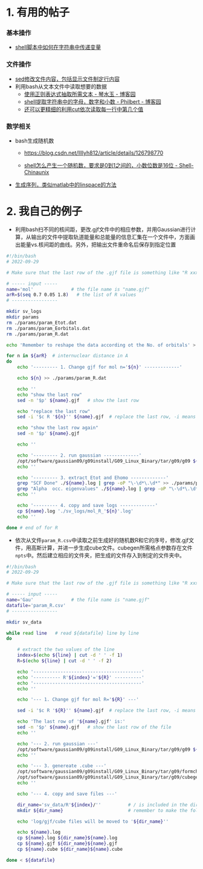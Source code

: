 ﻿# 1. 有用的帖子

### 基本操作

- [shell脚本中如何在字符串中传递变量](https://blog.csdn.net/u010339879/article/details/100066362)

### 文件操作

- [sed修改文件内容，包括显示文件制定行内容](https://blog.csdn.net/weixin_43145427/article/details/123818952)
- 利用bash从文本文件中读取想要的数据
  - [使用正则表达式抽取所需文本 - 琴水玉 - 博客园](https://www.cnblogs.com/lovesqcc/p/12443108.html)
  - [shell提取字符串中的字母，数字和小数 - Philbert - 博客园](https://www.cnblogs.com/liangxuran/p/14578866.html)
  - [还可以更精细的利用cut依次读取每一行中第几个值](https://jamesgosling.blog.csdn.net/article/details/124703381?spm=1001.2101.3001.6661.1&utm_medium=distribute.pc_relevant_t0.none-task-blog-2%7Edefault%7ECTRLIST%7ERate-1-124703381-blog-103009117.pc_relevant_multi_platform_whitelistv3&depth_1-utm_source=distribute.pc_relevant_t0.none-task-blog-2%7Edefault%7ECTRLIST%7ERate-1-124703381-blog-103009117.pc_relevant_multi_platform_whitelistv3&utm_relevant_index=1)

### 数学相关

- bash生成随机数
  
  - https://blog.csdn.net/llllyh812/article/details/126798770
  
  - [shell怎么产生一个随机数，要求是0到1之间的，小数位数是16位 - Shell-Chinaunix](http://bbs.chinaunix.net/thread-4176958-1-1.html)

- [生成序列，类似matlab中的linspace的方法](https://blog.csdn.net/Golden_Chen/article/details/115375482) 

# 

# 2. 我自己的例子

- 利用bash扫不同的核间距，更改.gjf文件中的相应参数，并用Gaussian进行计算，从输出的文件中提取轨道能量和总能量的信息汇集在一个文件中，方面画出能量vs.核间距的曲线。另外，把输出文件重命名后保存到指定位置

```bash
#!/bin/bash
# 2022-09-29

# Make sure that the last row of the .gjf file is something like "R xxx"

# ----- input -----
name='mol'              # the file name is "name.gjf"
arR=$(seq 0.7 0.05 1.8)   # the list of R values
# -----------------

mkdir sv_logs
mkdir params
rm ./params/param_Etot.dat
rm ./params/param_Eorbitals.dat
rm ./params/param_R.dat

echo 'Remember to reshape the data according ot the No. of orbitals' > ./params/param_Eorbitals.dat

for n in ${arR}  # internuclear distance in A
do
    echo '--------- 1. Change gjf for mol n='${n}' -------------'

    echo ${n} >> ./params/param_R.dat

    echo ''
    echo "show the last row"
    sed -n '$p' ${name}.gjf   # show the last row

    echo "replace the last row"
    sed -i '$c R '${n}'' ${name}.gjf  # replace the last row, -i means directly work on the file

    echo "show the last row again"
    sed -n '$p' ${name}.gjf

    echo ''

    echo '--------- 2. run gaussian -------------'
    /opt/software/gaussian09/g09install/G09_Linux_Binary/tar/g09/g09 ${name}.gjf
    echo ''

    echo '--------- 3. extract Etot and Ehomo -------------'
    grep "SCF Done" ./${name}.log | grep -oP "\-\d*\.\d*" >> ./params/param_Etot.dat # -o 只显示匹配部分, 有了-P这里更高级的表达式才有用
    grep "Alpha  occ. eigenvalues" ./${name}.log | grep -oP "\-\d*\.\d*" >> ./params/param_Eorbitals.dat # -o 只显示匹配部分, 有了-P这里更高级的表达式才有用
    echo ''

    echo '--------- 4. copy and save logs -------------'
    cp ${name}.log './sv_logs/mol_R_'${n}'.log'
    echo ''

done # end of for R
```

- 依次从文件`param_R.csv`中读取之前生成好的随机数R和它的序号，修改.gjf文件，用高斯计算，并进一步生成cube文件。cubegen所需格点参数存在文件`npts`中。然后建立相应的文件夹，把生成的文件存入到制定的文件夹中。

```bash
#!/bin/bash
# 2022-09-29

# Make sure that the last row of the .gjf file is something like "R xxx"

# ----- input -----
name='Gau'              # the file name is "name.gjf"
datafile='param_R.csv'
# -----------------

mkdir sv_data

while read line   # read ${datafile} line by line
do

    # extract the two values of the line
    index=$(echo ${line} | cut -d ' ' -f 1) 
    R=$(echo ${line} | cut -d ' ' -f 2)

    echo '----------------------------------------'
    echo '---------- R'${index}'='${R}' ----------'
    echo '----------------------------------------'
    echo ''

    echo '--- 1. Change gjf for mol R='${R}' ---'

    sed -i '$c R '${R}'' ${name}.gjf  # replace the last row, -i means directly work on the file

    echo 'The last row of '${name}.gjf' is:'
    sed -n '$p' ${name}.gjf   # show the last row of the file
    echo ''

    echo '--- 2. run gaussian ---'
    /opt/software/gaussian09/g09install/G09_Linux_Binary/tar/g09/g09 ${name}.gjf
    echo ''

    echo '--- 3. genereate .cube ---'
    /opt/software/gaussian09/g09install/G09_Linux_Binary/tar/g09/formchk Gau.chk
    /opt/software/gaussian09/g09install/G09_Linux_Binary/tar/g09/cubegen 0 mo=homo Gau.fchk Gau.cube -1 h < npts
    echo ''

    echo '--- 4. copy and save files ---'

    dir_name='sv_data/R'${index}/''          # / is included in the dir_name
    mkdir ${dir_name}                        # remember to make the folder first

    echo 'log/gjf/cube files will be moved to '${dir_name}''

    echo ${name}.log
    cp ${name}.log ${dir_name}${name}.log
    cp ${name}.gjf ${dir_name}${name}.gjf
    cp ${name}.cube ${dir_name}${name}.cube

done < ${datafile}
```